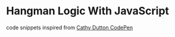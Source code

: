 # Hangman Logic With JavaScript
code snippets inspired from [Cathy Dutton CodePen](https://codepen.io/cathydutton/pen/ldazc)
